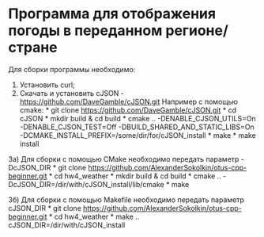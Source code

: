# Программа для отображения погоды в переданном регионе/стране

Для сборки программы необходимо:
1) Установить curl;
2) Скачать и установить cJSON - https://github.com/DaveGamble/cJSON.git
	Например с помощью cmake:
		* git clone https://github.com/DaveGamble/cJSON.git
		* cd cJSON
		* mkdir build & cd build
		* cmake .. -DENABLE_CJSON_UTILS=On -DENABLE_CJSON_TEST=Off -DBUILD_SHARED_AND_STATIC_LIBS=On -DCMAKE_INSTALL_PREFIX=/some/dir/for/cJSON_install
		* make
		* make install

3a) Для сборки с помощью CMake необходимо передать параметр -DcJSON_DIR
		* git clone https://github.com/AlexanderSokolkin/otus-cpp-beginner.git
		* cd hw4_weather
		* mkdir build & cd build
		* cmake .. -DcJSON_DIR=/dir/with/cJSON_install/lib/cmake
		* make

3б) Для сборки с помощью Makefile необходимо передать параметр cJSON_DIR
		* git clone https://github.com/AlexanderSokolkin/otus-cpp-beginner.git
		* cd hw4_weather
		* make .. cJSON_DIR=/dir/with/cJSON_install
